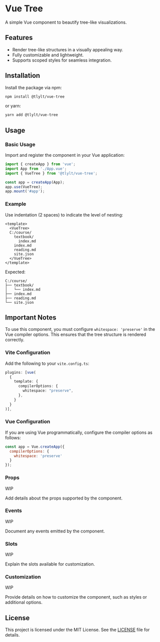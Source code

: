 # Vue Tree

A simple Vue component to beautify tree-like visualizations.

## Features
- Render tree-like structures in a visually appealing way.
- Fully customizable and lightweight.
- Supports scoped styles for seamless integration.

## Installation

Install the package via npm:

```bash
npm install @tlylt/vue-tree
```

or yarn:

```bash
yarn add @tlylt/vue-tree
```

## Usage

### Basic Usage

Import and register the component in your Vue application:

```ts
import { createApp } from 'vue';
import App from './App.vue';
import { VueTree } from '@tlylt/vue-tree';

const app = createApp(App);
app.use(VueTree);
app.mount('#app');
```

### Example

Use indentation (2 spaces) to indicate the level of nesting:
```vue
<template>
  <VueTree>
  C:/course/
    textbook/
      index.md
    index.md
    reading.md
    site.json
  </VueTree>
</template>
```

Expected:
```
C:/course/
├── textbook/
│   └── index.md
├── index.md
├── reading.md
└── site.json
```



## Important Notes

To use this component, you must configure `whitespace: 'preserve'` in the Vue compiler options. This ensures that the tree structure is rendered correctly.

### Vite Configuration

Add the following to your `vite.config.ts`:

```ts
plugins: [vue(
  {
    template: {
      compilerOptions: {
        whitespace: "preserve",
      },
    }
  }
)],
```

### Vue Configuration

If you are using Vue programmatically, configure the compiler options as follows:

```js
const app = Vue.createApp({
  compilerOptions: {
    whitespace: 'preserve'
  }
});
```

### Props
WIP

Add details about the props supported by the component.

### Events
WIP

Document any events emitted by the component.

### Slots
WIP

Explain the slots available for customization.

### Customization
WIP

Provide details on how to customize the component, such as styles or additional options.

## License

This project is licensed under the MIT License. See the [LICENSE](./LICENSE) file for details.